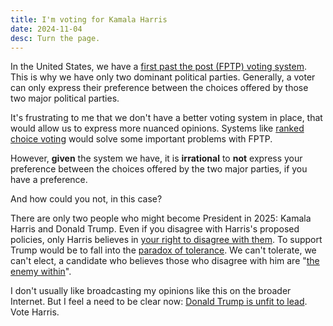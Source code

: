 ```yaml
---
title: I'm voting for Kamala Harris
date: 2024-11-04
desc: Turn the page.
---
```


In the United States, we have a [first past the post (FPTP) voting system](https://www.youtube.com/watch?v=s7tWHJfhiyo). This is why we have only two dominant political parties. Generally, a voter can only express their preference between the choices offered by those two major political parties.

It's frustrating to me that we don't have a better voting system in place, that would allow us to express more nuanced opinions. Systems like [ranked choice voting](https://fairvote.org/our-reforms/ranked-choice-voting/) would solve some important problems with FPTP.

However, **given** the system we have, it is **irrational** to **not** express your preference between the choices offered by the two major parties, if you have a preference.

And how could you not, in this case?

There are only two people who might become President in 2025: Kamala Harris and Donald Trump. Even if you disagree with Harris's proposed policies, only Harris believes in [your right to disagree with them](https://www.threads.net/@kamalahq/post/DB4aHh4uP8l). To support Trump would be to fall into the [paradox of tolerance](/posts/moderation). We can't tolerate, we can't elect, a candidate who believes those who disagree with him are "[the enemy within](https://www.theguardian.com/us-news/2024/oct/14/trump-military-enemy-within-armed-forces-election-day)".

I don't usually like broadcasting my opinions like this on the broader Internet. But I feel a need to be clear now: [Donald Trump is unfit to lead](https://www.nytimes.com/interactive/2024/11/02/opinion/vote-harris-2024-election.html). Vote Harris.
